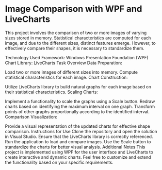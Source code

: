 # Image Comparison with WPF and LiveCharts
This project involves the comparison of two or more images of varying sizes stored in memory. Statistical characteristics are computed for each image, and due to the different sizes, distinct features emerge. However, to effectively compare their shapes, it is necessary to standardize them.

Technology Used
Framework: Windows Presentation Foundation (WPF)
Chart Library: LiveCharts
Task Overview
Data Preparation:

Load two or more images of different sizes into memory.
Compute statistical characteristics for each image.
Chart Construction:

Utilize LiveCharts library to build natural graphs for each image based on their statistical characteristics.
Scaling Charts:

Implement a functionality to scale the graphs using a Scale button.
Redraw charts based on identifying the maximum interval on one graph.
Transform points of other graphs proportionally according to the identified interval.
Comparison Visualization:

Provide a visual representation of the updated charts for effective shape comparison.
Instructions for Use
Clone the repository and open the solution in Visual Studio.
Ensure that the LiveCharts library is correctly referenced.
Run the application to load and compare images.
Use the Scale button to standardize the charts for better visual analysis.
Additional Notes
This project is implemented using WPF for the user interface and LiveCharts to create interactive and dynamic charts.
Feel free to customize and extend the functionality based on your specific requirements.

